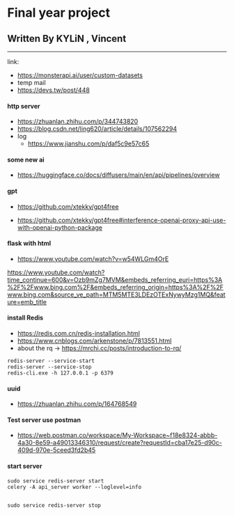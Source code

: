 # Final year project
## Written By KYLiN , Vincent

--- 

link: 
- https://monsterapi.ai/user/custom-datasets
- temp mail
- https://devs.tw/post/448
#### http server 
- https://zhuanlan.zhihu.com/p/344743820
- https://blog.csdn.net/ling620/article/details/107562294
- log 
  - https://www.jianshu.com/p/daf5c9e57c65
#### some new ai 
- https://huggingface.co/docs/diffusers/main/en/api/pipelines/overview

#### gpt

- https://github.com/xtekky/gpt4free

- https://github.com/xtekky/gpt4free#interference-openai-proxy-api-use-with-openai-python-package

#### flask with html 
- https://www.youtube.com/watch?v=w54WLGm4OrE

https://www.youtube.com/watch?time_continue=600&v=Ozb9mZg7MVM&embeds_referring_euri=https%3A%2F%2Fwww.bing.com%2F&embeds_referring_origin=https%3A%2F%2Fwww.bing.com&source_ve_path=MTM5MTE3LDEzOTExNywyMzg1MQ&feature=emb_title

#### install Redis
- https://redis.com.cn/redis-installation.html
- https://www.cnblogs.com/arkenstone/p/7813551.html
- about the rq -> https://mrchi.cc/posts/introduction-to-rq/

```
redis-server --service-start
redis-server --service-stop
redis-cli.exe -h 127.0.0.1 -p 6379 
```
#### uuid
- https://zhuanlan.zhihu.com/p/164768549

#### Test server use postman 
- https://web.postman.co/workspace/My-Workspace~f18e8324-abbb-4a30-8e59-a49013346310/request/create?requestId=cba17e25-d90c-409d-970e-5ceed3fd2b45


#### start server 
```
sudo service redis-server start
celery -A api_server worker --loglevel=info


sudo service redis-server stop
```